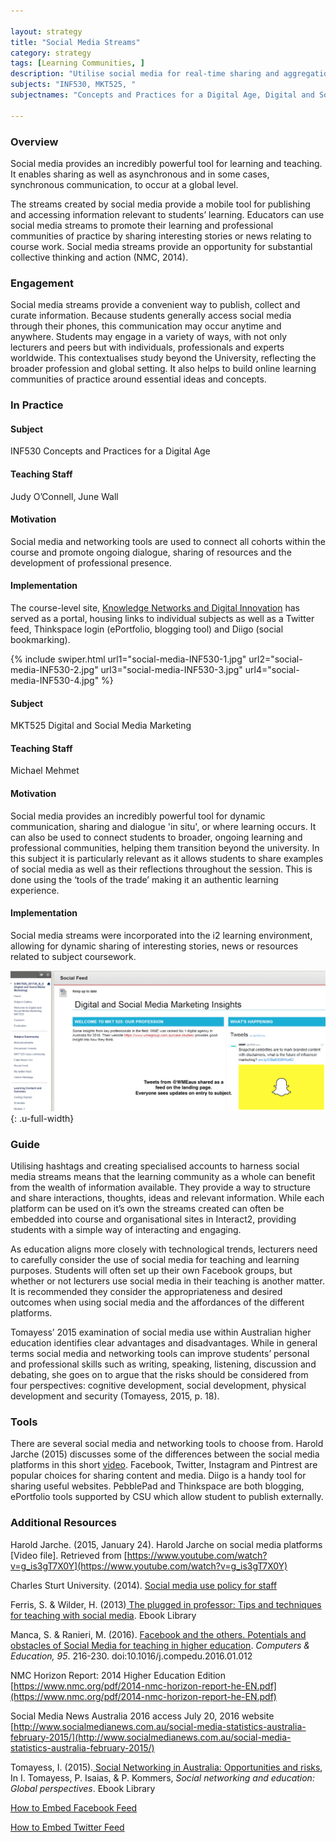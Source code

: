 ```yaml
---

layout: strategy
title: "Social Media Streams"
category: strategy
tags: [Learning Communities, ]
description: "Utilise social media for real-time sharing and aggregation."
subjects: "INF530, MKT525, "
subjectnames: "Concepts and Practices for a Digital Age, Digital and Social Media Marketing, "

---
```


### Overview

Social media provides an incredibly powerful tool for learning and teaching. It enables sharing as well as asynchronous and in some cases, synchronous communication, to occur at a global level.

The streams created by social media provide a mobile tool for publishing and accessing information relevant to students’ learning. Educators can use social media streams to promote their learning and professional communities of practice by sharing interesting stories or news relating to course work. Social media streams provide an opportunity for substantial collective thinking and action (NMC, 2014).

### Engagement

Social media streams provide a convenient way to publish, collect and curate information. Because students generally access social media through their phones, this communication may occur anytime and anywhere. Students may engage in a variety of ways, with not only lecturers and peers but with individuals, professionals and experts worldwide.  This contextualises study beyond the University, reflecting the broader profession and global setting. It also helps to build online learning communities of practice around essential ideas and concepts.

### In Practice
<div class="u-release practice" >

<div class="practice-item">
<div class="practice-content" markdown="1">

#### Subject

INF530 Concepts and Practices for a Digital Age

#### Teaching Staff

Judy O’Connell, June Wall

#### Motivation

Social media and networking tools are used to connect all cohorts within the course and promote ongoing dialogue, sharing of resources and the development of professional presence.

#### Implementation

The course-level site, [Knowledge Networks and Digital Innovation](http://csu.edu.au/digital) has served as a portal, housing links to individual subjects as well as a Twitter feed, Thinkspace login (ePortfolio, blogging tool) and Diigo (social bookmarking).

{% include swiper.html url1="social-media-INF530-1.jpg" url2="social-media-INF530-2.jpg" url3="social-media-INF530-3.jpg" url4="social-media-INF530-4.jpg" %}


</div>
</div>

<div class="practice-item">
<div class="practice-content" markdown="1">

#### Subject

MKT525 Digital and Social Media Marketing

#### Teaching Staff

Michael Mehmet

#### Motivation

Social media provides an incredibly powerful tool for dynamic communication, sharing and dialogue 'in situ', or where learning occurs. It can also be used to connect students to broader, ongoing learning and professional communities, helping them transition beyond the university. In this subject it is particularly relevant as it allows students to share examples of social media as well as their reflections throughout the session. This is done using the ‘tools of the trade’ making it an authentic learning experience.

#### Implementation

Social media streams were incorporated into the i2 learning environment, allowing for dynamic sharing of interesting stories, news or resources related to subject coursework.

![Screenshot of Interact2 site with embedded stream](../images/practices/Social-Media-Streams-1.png){: .u-full-width}

</div>
</div>
</div>

### Guide

Utilising hashtags and creating specialised accounts to harness social media streams means that the learning community as a whole can benefit from the wealth of information available. They provide a way to structure and share interactions, thoughts, ideas and relevant information. While each platform can be used on it’s own the streams created can often be embedded into course and organisational sites in Interact2, providing students with a simple way of interacting and engaging.

As education aligns more closely with technological trends, lecturers need to carefully consider the use of social media for teaching and learning purposes. Students will often set up their own Facebook groups, but whether or not lecturers use social media in their teaching is another matter. It is recommended they consider the appropriateness and desired outcomes when using social media and the affordances of the different platforms.

Tomayess’ 2015 examination of social media use within Australian higher education identifies clear advantages and disadvantages. While in general terms social media and networking tools can improve students’ personal and professional skills such as writing, speaking, listening, discussion and debating, she goes on to argue that the risks should be considered from four perspectives: cognitive development, social development, physical development and security (Tomayess, 2015, p. 18).

### Tools

There are several social media and networking tools to choose from. Harold Jarche (2015) discusses some of the differences between the social media platforms in this short [video](https://www.youtube.com/watch?v=g_is3gT7X0Y). Facebook, Twitter, Instagram and Pintrest are popular choices for sharing content and media. Diigo is a handy tool for sharing useful websites. PebblePad and Thinkspace are both blogging, ePortfolio tools supported by CSU which allow student to publish externally.

### Additional Resources

<div class="apa-ref" markdown="1">

Harold Jarche. (2015, January 24). Harold Jarche on social media platforms [Video file]. Retrieved from [https://www.youtube.com/watch?v=g_is3gT7X0Y](https://www.youtube.com/watch?v=g_is3gT7X0Y)

Charles Sturt University. (2014). [Social media use policy for staff](https://policy.csu.edu.au/view.current.php?id=00384)

Ferris, S. & Wilder, H. (2013)[ The plugged in professor: Tips and techniques for teaching with social media](http://www.csuau.eblib.com.ezproxy.csu.edu.au/patron/FullRecord.aspx?p=1574982). Ebook Library

Manca, S. & Ranieri, M. (2016). [Facebook and the others. Potentials and obstacles of Social Media for teaching in higher education](http://www.sciencedirect.com.ezproxy.csu.edu.au/science/article/pii/S0360131516300185). *Computers & Education, 95*.  216-230. doi:10.1016/j.compedu.2016.01.012

NMC Horizon Report: 2014 Higher Education Edition
[https://www.nmc.org/pdf/2014-nmc-horizon-report-he-EN.pdf](https://www.nmc.org/pdf/2014-nmc-horizon-report-he-EN.pdf)

Social Media News Australia 2016 access July 20, 2016 website [http://www.socialmedianews.com.au/social-media-statistics-australia-february-2015/](http://www.socialmedianews.com.au/social-media-statistics-australia-february-2015/)

Tomayess, I. (2015).[ Social Networking in Australia: Opportunities and risks](http://www.csuau.eblib.com.ezproxy.csu.edu.au/patron/Read.aspx?p=4178203&pg=25), In I. Tomayess,  P. Isaias, & P. Kommers, *Social networking and education: Global perspectives*. Ebook Library

[How to Embed Facebook Feed](https://cms.drupal.ku.edu/how-embed-facebook-feed)

[How to Embed Twitter Feed](https://elearn.southampton.ac.uk/blackboard/addtwitter/)

</div>
